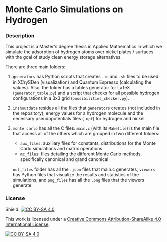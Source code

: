 # Monte Carlo Simulations on Hydrogen

### Description

This project is a Master's degree thesis in Applied Mathematics in which we simulate the adsorption of hydrogen atoms over nickel plates / surfaces with the goal of study clean energy storage alternatives.

There are three main folders:
1. `generators` has Python scripts that creates `.in` and `.sh` files to be used in XCrySDen (visualization) and Quantum Espresso (calculating the values). Also, the folder has a tables generator for LaTeX (`generator_table.py`) and a script that checks for all possible hydrogen configurations in a 3x3 grid (`possibilities_checker.py`).
2. `inshoutdata` resides all the files that `generators` creates (not included in the repository), energy values for a hydrogen molecule and the necessary pseudopotentials files (`.upf`) for hydrogen and nickel.
3. `monte carlo` has all the C files. `main.c` (with its `Makefile`) is the main file that access all of the others which are grouped in two different folders:
    - `aux_files`: auxiliary files for constants, distributions for the Monte Carlo simulations and matrix operations
    - `mc_files`: files detailing the different Monte Carlo methods, specifically canonical and grand canonical

    `out_files` folder has all the `.json` files that main.c generates, `viewers` has Python files that visualize the results and statistics of the simulations, and `png_files` has all the `.png` files that the viewers generate.

### License

Shield: [![CC BY-SA 4.0][cc-by-sa-shield]][cc-by-sa]

This work is licensed under a
[Creative Commons Attribution-ShareAlike 4.0 International License][cc-by-sa].

[![CC BY-SA 4.0][cc-by-sa-image]][cc-by-sa]

[cc-by-sa]: http://creativecommons.org/licenses/by-sa/4.0/
[cc-by-sa-image]: https://licensebuttons.net/l/by-sa/4.0/88x31.png
[cc-by-sa-shield]: https://img.shields.io/badge/License-CC%20BY--SA%204.0-lightgrey.svg